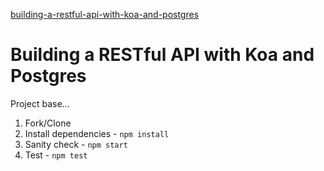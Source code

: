 [building-a-restful-api-with-koa-and-postgres](building-a-restful-api-with-koa-and-postgres)

# Building a RESTful API with Koa and Postgres

Project base...

1. Fork/Clone
1. Install dependencies - `npm install`
1. Sanity check - `npm start`
1. Test - `npm test`
